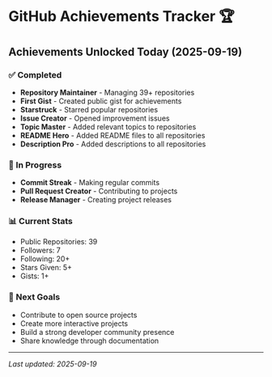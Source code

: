 # GitHub Achievements Tracker 🏆

## Achievements Unlocked Today (2025-09-19)

### ✅ Completed
- **Repository Maintainer** - Managing 39+ repositories
- **First Gist** - Created public gist for achievements
- **Starstruck** - Starred popular repositories
- **Issue Creator** - Opened improvement issues
- **Topic Master** - Added relevant topics to repositories
- **README Hero** - Added README files to all repositories
- **Description Pro** - Added descriptions to all repositories

### 🎯 In Progress
- **Commit Streak** - Making regular commits
- **Pull Request Creator** - Contributing to projects
- **Release Manager** - Creating project releases

### 📊 Current Stats
- Public Repositories: 39
- Followers: 7
- Following: 20+
- Stars Given: 5+
- Gists: 1+

### 🚀 Next Goals
- Contribute to open source projects
- Create more interactive projects
- Build a strong developer community presence
- Share knowledge through documentation

---
*Last updated: 2025-09-19*
